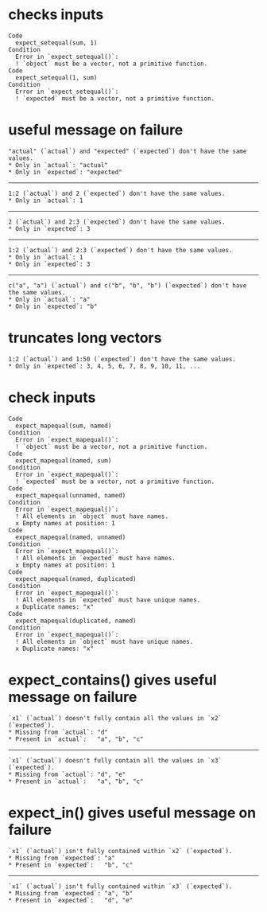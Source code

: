 # checks inputs

    Code
      expect_setequal(sum, 1)
    Condition
      Error in `expect_setequal()`:
      ! `object` must be a vector, not a primitive function.
    Code
      expect_setequal(1, sum)
    Condition
      Error in `expect_setequal()`:
      ! `expected` must be a vector, not a primitive function.

# useful message on failure

    "actual" (`actual`) and "expected" (`expected`) don't have the same values.
    * Only in `actual`: "actual"
    * Only in `expected`: "expected"
    

---

    1:2 (`actual`) and 2 (`expected`) don't have the same values.
    * Only in `actual`: 1
    

---

    2 (`actual`) and 2:3 (`expected`) don't have the same values.
    * Only in `expected`: 3
    

---

    1:2 (`actual`) and 2:3 (`expected`) don't have the same values.
    * Only in `actual`: 1
    * Only in `expected`: 3
    

---

    c("a", "a") (`actual`) and c("b", "b", "b") (`expected`) don't have the same values.
    * Only in `actual`: "a"
    * Only in `expected`: "b"
    

# truncates long vectors

    1:2 (`actual`) and 1:50 (`expected`) don't have the same values.
    * Only in `expected`: 3, 4, 5, 6, 7, 8, 9, 10, 11, ...
    

# check inputs

    Code
      expect_mapequal(sum, named)
    Condition
      Error in `expect_mapequal()`:
      ! `object` must be a vector, not a primitive function.
    Code
      expect_mapequal(named, sum)
    Condition
      Error in `expect_mapequal()`:
      ! `expected` must be a vector, not a primitive function.
    Code
      expect_mapequal(unnamed, named)
    Condition
      Error in `expect_mapequal()`:
      ! All elements in `object` must have names.
      x Empty names at position: 1
    Code
      expect_mapequal(named, unnamed)
    Condition
      Error in `expect_mapequal()`:
      ! All elements in `expected` must have names.
      x Empty names at position: 1
    Code
      expect_mapequal(named, duplicated)
    Condition
      Error in `expect_mapequal()`:
      ! All elements in `expected` must have unique names.
      x Duplicate names: "x"
    Code
      expect_mapequal(duplicated, named)
    Condition
      Error in `expect_mapequal()`:
      ! All elements in `object` must have unique names.
      x Duplicate names: "x"

# expect_contains() gives useful message on failure

    `x1` (`actual`) doesn't fully contain all the values in `x2` (`expected`).
    * Missing from `actual`: "d"
    * Present in `actual`:   "a", "b", "c"
    

---

    `x1` (`actual`) doesn't fully contain all the values in `x3` (`expected`).
    * Missing from `actual`: "d", "e"
    * Present in `actual`:   "a", "b", "c"
    

# expect_in() gives useful message on failure

    `x1` (`actual`) isn't fully contained within `x2` (`expected`).
    * Missing from `expected`: "a"
    * Present in `expected`:   "b", "c"
    

---

    `x1` (`actual`) isn't fully contained within `x3` (`expected`).
    * Missing from `expected`: "a", "b"
    * Present in `expected`:   "d", "e"
    

